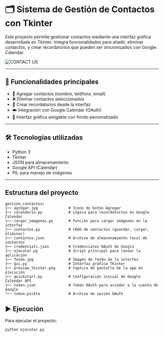 # 🗂️ Sistema de Gestión de Contactos con Tkinter

Este proyecto permite gestionar contactos mediante una interfaz gráfica desarrollada en Tkinter. Integra funcionalidades para añadir, eliminar contactos, y crear recordatorios que pueden ser sincronizados con Google Calendar.

![CONTACT US](https://github.com/user-attachments/assets/52c35a87-ab34-423c-a70a-6f1fd5f8e3ad)

---

## 🚀 Funcionalidades principales

- 📇 Agregar contactos (nombre, teléfono, email)
- ❌ Eliminar contactos seleccionados
- 📅 Crear recordatorios desde la interfaz
- ☁️ Integración con Google Calendar (OAuth)
- 🎨 Interfaz gráfica amigable con fondo personalizado

---

## 🛠️ Tecnologías utilizadas

- Python 3
- Tkinter
- JSON para almacenamiento
- Google API (Calendar)
- PIL para manejo de imágenes

---
##  Estructura del proyecto
```
gestion_contactos/
├── agregar.jpg              # Icono de botón Agregar
├── calendario.py            # Lógica para recordatorios en Google Calendar
├── cargar_imagenes.py       # Función para cargar imágenes en la interfaz
├── contactos.py             # CRUD de contactos (guardar, cargar, eliminar)
├── contactos.json           # Archivo de almacenamiento local de contactos
├── credentials.json         # Credenciales OAuth de Google
├── ejecutar.py              # Script principal para lanzar la aplicación
├── fondo.jpg                # Imagen de fondo de la interfaz
├── gui.py                   # Interfaz gráfica Tkinter
├── preview_tkinter.png      # Captura de pantalla de la app en ejecución
├── quickstart.py            # Configuración inicial de Google Calendar API
├── token.json               # Token OAuth para acceder a la cuenta de Google
└── token.pickle             # Archivo de sesión OAuth
```

## ▶️ Ejecución

Para ejecutar el proyecto:

```bash
python ejecutar.py

